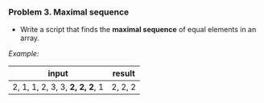 ### Problem 3. Maximal sequence 
*	Write a script that finds the **maximal sequence** of equal elements in an array.

_Example:_

|              input               | result  |
|----------------------------------|---------|
| 2, 1, 1, 2, 3, 3, **2, 2, 2**, 1 | 2, 2, 2 |

